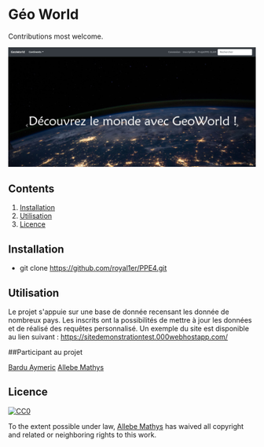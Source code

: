 # Géo World

Contributions most welcome.

![](Capture.jpg)

## Contents

1. [Installation](#installation)
2. [Utilisation](#utilisation)
3. [Licence](#Licence)

## Installation
* git clone https://github.com/royal1er/PPE4.git

## Utilisation

Le projet s'appuie sur une base de donnée recensant les donnée de nombreux pays. Les inscrits ont la possibilités de mettre à jour les données et de réalisé des requêtes personnalisé. Un exemple du site est disponible au lien suivant :  https://sitedemonstrationtest.000webhostapp.com/

##Participant au projet

[Bardu Aymeric](https://github.com/aymeric131)
[Allebe Mathys](https://github.com/royal1er)

## Licence

[![CC0](http://i.creativecommons.org/p/zero/1.0/88x31.png)](http://creativecommons.org/publicdomain/zero/1.0/)

To the extent possible under law, [Allebe Mathys](https://florianallebe6.wixsite.com/website) has waived all copyright and related or neighboring rights to this work.
